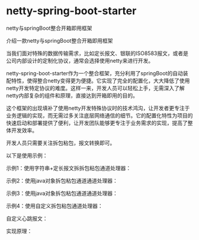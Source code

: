 # netty-spring-boot-starter
netty与springBoot整合开箱即用框架

介绍一款netty与springBoot整合开箱即用框架

当我们面对特殊的数据传输需求，比如定长报文、银联的ISO8583报文，或者是公司内部设计的定制化协议，通常会选择使用netty来进行开发。

netty-spring-boot-starter作为一个整合框架，充分利用了springBoot的自动装配特性，使得整合netty变得更为便捷。它实现了完全的配置化，大大降低了使用netty开发特定协议的难度。这样一来，开发人员可以轻松上手，无需深入了解netty内部复杂的组件和原理，直接达到开箱即用的目的。

这个框架的出现填补了使用netty开发特殊协议时的技术鸿沟，让开发者更专注于业务逻辑的实现，而无需过多关注底层网络通信的细节。它的配置化特性为项目的快速启动和部署提供了便利，让开发团队能够更专注于业务需求的实现，提高了整体开发效率。

开发人员只需要关注拆包粘包，报文转换即可。

以下是使用示例：

示例1：使用字符串+定长报文拆拆包粘包通道处理器：


示例2：使用java对象拆包粘包通道通道处理器：


示例3：使用java对象拆包粘包通道通道处理器：


示例4：使用自定义拆包粘包通道处理器：


自定义心跳报文：


实现原理：

